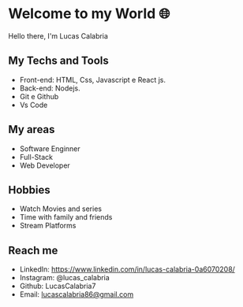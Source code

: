 # Welcome to my World 🌐 

Hello there, I'm Lucas Calabria 


## My Techs and Tools

- Front-end: HTML, Css, Javascript e React js.
- Back-end: Nodejs.
- Git e Github
- Vs Code

## My areas

- Software Enginner
- Full-Stack
- Web Developer

## Hobbies

- Watch Movies and series
- Time with family and friends
- Stream Platforms

## Reach me

- LinkedIn: https://www.linkedin.com/in/lucas-calabria-0a6070208/
- Instagram: @lucas_calabria
- Github: LucasCalabria7
- Email: lucascalabria86@gmail.com
